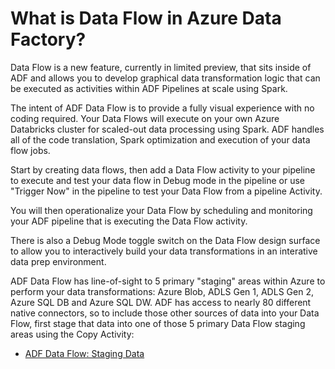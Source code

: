 # What is Data Flow in Azure Data Factory?

Data Flow is a new feature, currently in limited preview, that sits inside of ADF and allows you to develop graphical data transformation logic that can be executed as activities within ADF Pipelines at scale using Spark.

The intent of ADF Data Flow is to provide a fully visual experience with no coding required. Your Data Flows will execute on your own Azure Databricks cluster for scaled-out data processing using Spark. ADF handles all of the code translation, Spark optimization and execution of your data flow jobs.

Start by creating data flows, then add a Data Flow activity to your pipeline to execute and test your data flow in Debug mode in the pipeline or use "Trigger Now" in the pipeline to test your Data Flow from a pipeline Activity.

You will then operationalize your Data Flow by scheduling and monitoring your ADF pipeline that is executing the Data Flow activity.

There is also a Debug Mode toggle switch on the Data Flow design surface to allow you to interactively build your data transformations in an interative data prep environment.

ADF Data Flow has line-of-sight to 5 primary "staging" areas within Azure to perform your data transformations: Azure Blob, ADLS Gen 1, ADLS Gen 2, Azure SQL DB and Azure SQL DW. ADF has access to nearly 80 different native connectors, so to include those other sources of data into your Data Flow, first stage that data into one of those 5 primary Data Flow staging areas using the Copy Activity:

* [ADF Data Flow: Staging Data](https://www.youtube.com/watch?v=zukwayEXRtg)
